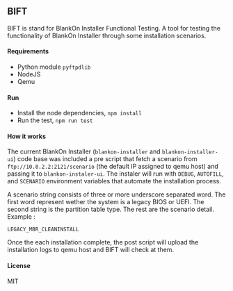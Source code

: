 ## BIFT

BIFT is stand for BlankOn Installer Functional Testing.  A tool for testing the functionality of BlankOn Installer through some installation scenarios.

#### Requirements

- Python module `pyftpdlib`
- NodeJS
- Qemu

#### Run

- Install the node dependencies, `npm install`
- Run the test, `npm run test`

#### How it works

The current BlankOn Installer (`blankon-installer` and `blankon-installer-ui`) code base was included a pre script that fetch a scenario from `ftp://10.0.2.2:2121/scenario` (the default IP assigned to qemu host) and passing it to `blankon-instaler-ui`. The instaler will run with `DEBUG`, `AUTOFILL`, and `SCENARIO` environment variables that automate the installation process.

A scenario string consists of three or more underscore separated word. The first word represent wether the system is a legacy BIOS or UEFI. The second string is the partition table type. The rest are the scenario detail. Example :

`LEGACY_MBR_CLEANINSTALL`

Once the each installation complete, the post script will upload the installation logs to qemu host and BIFT will check at them.

#### License

MIT
